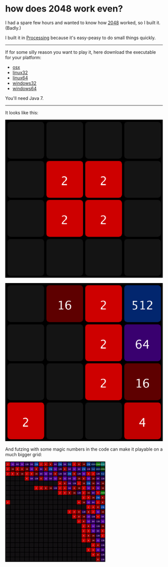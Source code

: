 # how does 2048 work even?

I had a spare few hours and wanted to know how [2048](https://gabrielecirulli.github.io/2048/) worked, so I built it.  (Badly.)

I built it in [Processing](https://processing.org/) because it's easy-peasy to do small things quickly.

------------------------

If for some silly reason you want to play it, here download the executable for your platform:
- [osx](assets/executables/application.macosx.zip)
- [linux32](assets/executables/application.linux32.zip)
- [linux64](assets/executables/application.linux64.zip)
- [windows32](assets/executables/application.windows32.zip)
- [windows64](assets/executables/application.windows64.zip)

You'll need Java 7.

------------------------

It looks like this:

![starting state](assets/start_state.png)

![played state](assets/played_state.png)

And futzing with some magic numbers in the code can make it playable on a much bigger grid:

![big grid](assets/bigger.gif)
